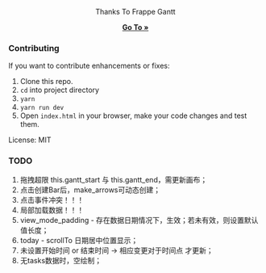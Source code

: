 <div align="center">
    <p>Thanks To Frappe Gantt</p>
    <a href="https://frappe.github.io/gantt">
        <b>Go To »</b>
    </a>
</div>

### Contributing

If you want to contribute enhancements or fixes:

1. Clone this repo.
2. `cd` into project directory
3. `yarn`
4. `yarn run dev`
5. Open `index.html` in your browser, make your code changes and test them.

License: MIT

### TODO
1. 拖拽超限 this.gantt_start 与 this.gantt_end，需更新画布；
2. 点击创建Bar后，make_arrows可动态创建；
3. 点击事件冲突！！！
4. 局部加载数据！！！
5. view_mode_padding - 存在数据日期情况下，生效；若未有效，则设置默认值长度；
6. today - scrollTo 日期居中位置显示；
7. 未设置开始时间 or 结束时间 -> 相应变更对于时间点 才更新；
8. 无tasks数据时，空绘制；
